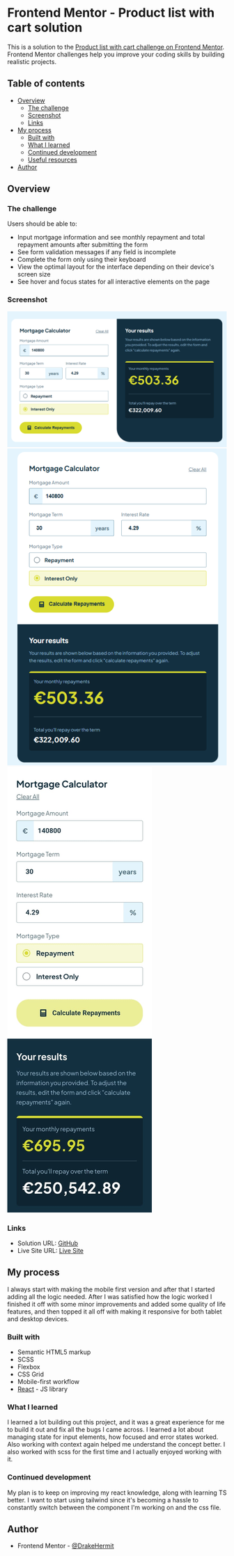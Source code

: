 # Frontend Mentor - Product list with cart solution

This is a solution to the [Product list with cart challenge on Frontend Mentor](https://www.frontendmentor.io/challenges/product-list-with-cart-5MmqLVAp_d). Frontend Mentor challenges help you improve your coding skills by building realistic projects. 

## Table of contents

- [Overview](#overview)
  - [The challenge](#the-challenge)
  - [Screenshot](#screenshot)
  - [Links](#links)
- [My process](#my-process)
  - [Built with](#built-with)
  - [What I learned](#what-i-learned)
  - [Continued development](#continued-development)
  - [Useful resources](#useful-resources)
- [Author](#author)

## Overview

### The challenge

Users should be able to:

- Input mortgage information and see monthly repayment and total repayment amounts after submitting the form
- See form validation messages if any field is incomplete
- Complete the form only using their keyboard
- View the optimal layout for the interface depending on their device's screen size
- See hover and focus states for all interactive elements on the page

### Screenshot

![](./public/images/desktop.png)
![](./public/images/tablet.png)
![](./public/images/mobile.jpg)

### Links

- Solution URL: [GitHub](https://drakehermit-mortgage-calculator.netlify.app/)
- Live Site URL: [Live Site](https://your-live-site-url.com)

## My process

I always start with making the mobile first version and after that I started adding all the logic needed. After I was satisfied how the logic worked I finished it off with some minor improvements and added some quality of life features, and then topped it all off with making it responsive for both tablet and desktop devices.

### Built with

- Semantic HTML5 markup
- SCSS
- Flexbox
- CSS Grid
- Mobile-first workflow
- [React](https://reactjs.org/) - JS library

### What I learned

I learned a lot building out this project, and it was a great experience for me to build it out and fix all the bugs I came across. I learned a lot about managing state for input elements, how focused and error states worked. Also working with context again helped me understand the concept better. I also worked with scss for the first time and I actually enjoyed working with it.

### Continued development

My plan is to keep on improving my react knowledge, along with learning TS better. I want to start using tailwind since it's becoming a hassle to constantly switch between the component I'm working on and the css file.

## Author

- Frontend Mentor - [@DrakeHermit](https://www.frontendmentor.io/profile/DrakeHermit)